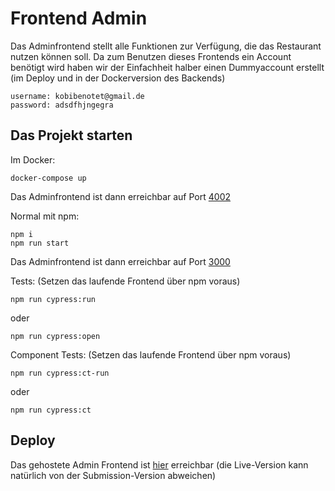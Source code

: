 # Frontend Admin

Das Adminfrontend stellt alle Funktionen zur Verfügung, die das Restaurant nutzen können soll.
Da zum Benutzen dieses Frontends ein Account benötigt wird haben wir der Einfachheit halber einen Dummyaccount erstellt (im Deploy und in der Dockerversion des Backends)

    username: kobibenotet@gmail.de
    password: adsdfhjngegra

## Das Projekt starten

Im Docker:

    docker-compose up

Das Adminfrontend ist dann erreichbar auf Port [4002](http://localhost:4002/login)

Normal mit npm:

    npm i
    npm run start

Das Adminfrontend ist dann erreichbar auf Port [3000](http://localhost:3000/login)

Tests:
(Setzen das laufende Frontend über npm voraus)
    
    npm run cypress:run

oder

    npm run cypress:open


Component Tests:
(Setzen das laufende Frontend über npm voraus)

    npm run cypress:ct-run
    
oder

    npm run cypress:ct

## Deploy

Das gehostete Admin Frontend ist [hier](https://admin.dopeshot.coffee/login) erreichbar
(die Live-Version kann natürlich von der Submission-Version abweichen)
